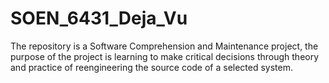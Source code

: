 # SOEN_6431_Deja_Vu
The repository is a Software Comprehension and Maintenance project, the purpose of the project is learning to make critical decisions through theory and  practice of reengineering the source code of a selected system.
